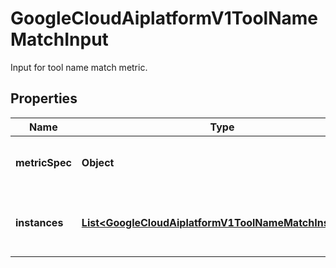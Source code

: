 

# GoogleCloudAiplatformV1ToolNameMatchInput

Input for tool name match metric.

## Properties

| Name | Type | Description | Notes |
|------------ | ------------- | ------------- | -------------|
|**metricSpec** | **Object** | Spec for tool name match metric. |  [optional] |
|**instances** | [**List&lt;GoogleCloudAiplatformV1ToolNameMatchInstance&gt;**](GoogleCloudAiplatformV1ToolNameMatchInstance.md) | Required. Repeated tool name match instances. |  [optional] |



